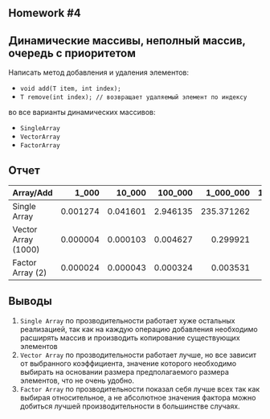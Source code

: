Homework #4
---
## Динамические массивы, неполный массив, очередь с приоритетом

Написать метод добавления и удаления элементов:
* `void add(T item, int index);`
* `T remove(int index); // возвращает удаляемый элемент по индексу`

во все варианты динамических массивов:
* `SingleArray`
* `VectorArray`
* `FactorArray`


## Отчет
| Array/Add           |    1_000 |   10_000 |  100_000 |  1_000_000 | 10_000_000 |
|---------------------|---------:|---------:|---------:|-----------:|-----------:|
| Single Array        | 0.001274 | 0.041601 | 2.946135 | 235.371262 |          - |
| Vector Array (1000) | 0.000004 | 0.000103 | 0.004627 |   0.299921 |  22.258678 |
| Factor Array (2)    | 0.000024 | 0.000043 | 0.000324 |   0.003531 |   0.035477 |

## Выводы
1. `Single Array` по прозводительности работает хуже остальных реализацией, так как на каждую операцию добавления необходимо расширять массив и производить копирование существующих элементов
2. `Vector Array` по прозводительности работает лучше, но все зависит от выбранного коэффициента, значение которого необходимо выбирать на основании размера предполагаемого размера элементов, что не очень удобно.
3. `Factor Array` по прозводительности показал себя лучше всех так как выбирая относительное, а не абсолютное значения фактора можно добиться лучшей производительности в большинстве случаях.